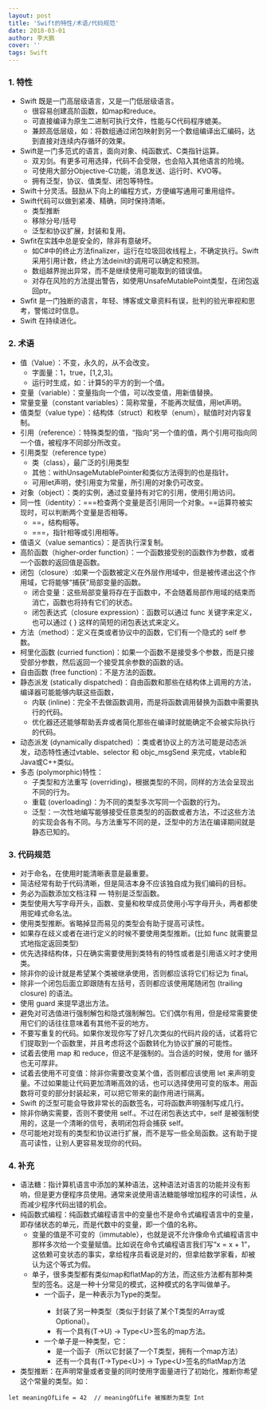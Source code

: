 ```yaml
---
layout: post
title: 'Swift的特性/术语/代码规范'
date: 2018-03-01
author: 李大鹏
cover: ''
tags: Swift
---
```


### 1. 特性
* Swift 既是一门高层级语言，又是一门低层级语言。
  * 很容易创建高阶函数，如map和reduce。
  * 可直接编译为原生二进制可执行文件，性能与C代码程序媲美。
  * 兼顾高低层级，如：将数组通过闭包映射到另一个数组编译出汇编码，达到直接对连续内存循环的效果。
* Swift是一门多范式的语言，面向对象、纯函数式、C类指针运算。
  * 双刃剑。有更多可用选择，代码不会受限，也会陷入其他语言的险境。
  * 可使用大部分Objective-C功能，消息发送、运行时、KVO等。
  * 拥有泛型，协议、值类型、闭包等特性。
* Swift十分灵活。鼓励从下向上的编程方式，方便编写通用可重用组件。
* Swift代码可以做到紧凑、精确，同时保持清晰。
  * 类型推断
  * 移除分号/括号
  * 泛型和协议扩展，封装和复用。
* Swfit在实践中总是安全的，除非有意破坏。
  * 如C#中的终止方法finalizer，运行在垃圾回收线程上，不确定执行。Swift采用引用计数，终止方法deinit的调用可以确定和预测。
  * 数组越界抛出异常，而不是继续使用可能取到的错误值。
  * 对存在风险的方法提出警告，如使用UnsafeMutablePoint类型，在闭包返回ptr。
* Swfit 是一门独断的语言，年轻、博客或文章资料有误，批判的验光审视和思考，警惕过时信息。
* Swift 在持续进化。

### 2. 术语
* 值（Value）：不变，永久的，从不会改变。
  * 字面量：1，true，[1,2,3]。
  * 运行时生成，如：计算5的平方的到一个值。
* 变量（variable）：变量指向一个值，可以改变值，用新值替换。
* 常量变量（constant variables）：简称常量，不能再次赋值，用let声明。
* 值类型（value type）：结构体（struct）和枚举（enum），赋值时对内容复制。
* 引用（reference）：特殊类型的值，“指向”另一个值的值，两个引用可指向同一个值，被程序不同部分所改变。
* 引用类型（reference type）
  * 类（class），最广泛的引用类型
  * 其他：withUnsageMutablePointer和类似方法得到的也是指针。
  * 可用let声明，使引用变为常量，所引用的对象仍可改变。
* 对象（object）：类的实例，通过变量持有对它的引用，使用引用访问。
* 同一性（identity）：===检查两个变量是否引用同一个对象。==运算符被实现时，可以判断两个变量是否相等。
  * ==，结构相等。
  * ===，指针相等或引用相等。
* 值语义（value semantics）：是否执行深复制。
* 高阶函数（higher-order function）：一个函数接受别的函数作为参数，或者一个函数的返回值是函数。
* 闭包（closure）:如果一个函数被定义在外层作用域中，但是被传递出这个作用域，它将能够“捕获”局部变量的函数。
  * 闭合变量：这些局部变量将存在于函数中，不会随着局部作用域的结束而消亡，函数也将持有它们的状态。
  * 闭包表达式（closure expression）：函数可以通过 func 关键字来定义，也可以通过 { } 这样的简短的闭包表达式来定义。
* 方法（method）：定义在类或者协议中的函数，它们有一个隐式的 self 参数。
* 柯里化函数 (curried function)：如果一个函数不是接受多个参数，而是只接受部分参数，然后返回一个接受其余参数的函数的话。
* 自由函数 (free function)：不是方法的函数。
* 静态派发 (statically dispatched)：自由函数和那些在结构体上调用的方法，编译器可能能够内联这些函数，
  * 内联 (inline)：完全不去做函数调用，而是将函数调用替换为函数中需要执行的代码。
  * 优化器还还能够帮助丢弃或者简化那些在编译时就能确定不会被实际执行的代码。
* 动态派发 (dynamically dispatched) ：类或者协议上的方法可能是动态派发，动态特性通过vtable、selector 和 objc_msgSend 来完成，vtable和Java或C++类似。
* 多态 (polymorphic)特性：
  * 子类型和方法重写 (overriding)，根据类型的不同，同样的方法会呈现出不同的行为。
  * 重载 (overloading)：为不同的类型多次写同一个函数的行为。
  * 泛型：一次性地编写能够接受任意类型的的函数或者方法，不过这些方法的实现会各有不同。与方法重写不同的是，泛型中的方法在编译期间就是静态已知的。

### 3. 代码规范
* 对于命名，在使用时能清晰表意是最重要。
* 简洁经常有助于代码清晰，但是简洁本身不应该独自成为我们编码的目标。
* 务必为函数添加文档注释 — 特别是泛型函数。
* 类型使用大写字母开头，函数、变量和枚举成员使用小写字母开头，两者都使用驼峰式命名法。
* 使用类型推断。省略掉显而易见的类型会有助于提高可读性。
* 如果存在歧义或者在进行定义的时候不要使用类型推断。(比如 func 就需要显式地指定返回类型)
* 优先选择结构体，只在确实需要使用到类特有的特性或者是引用语义时才使用类。
* 除非你的设计就是希望某个类被继承使用，否则都应该将它们标记为 final。
* 除非一个闭包后面立即跟随有左括号，否则都应该使用尾随闭包 (trailing closure) 的语法。
* 使用 guard 来提早退出方法。
* 避免对可选值进行强制解包和隐式强制解包。它们偶尔有用，但是经常需要使用它们的话往往意味着有其他不妥的地方。
* 不要写重复的代码。如果你发现你写了好几次类似的代码片段的话，试着将它们提取到一个函数里，并且考虑将这个函数转化为协议扩展的可能性。
* 试着去使用 map 和 reduce，但这不是强制的。当合适的时候，使用 for 循环也无可厚非。
* 试着去使用不可变值：除非你需要改变某个值，否则都应该使用 let 来声明变量。不过如果能让代码更加清晰高效的话，也可以选择使用可变的版本。用函数将可变的部分封装起来，可以把它带来的副作用进行隔离。
* Swift 的泛型可能会导致非常长的函数签名，可将函数声明强制写成几行。
* 除非你确实需要，否则不要使用 self.。不过在闭包表达式中，self 是被强制使用的，这是一个清晰的信号，表明闭包将会捕获 self。
* 尽可能地对现有的类型和协议进行扩展，而不是写一些全局函数。这有助于提高可读性，让别人更容易发现你的代码。

### 4. 补充
* 语法糖：指计算机语言中添加的某种语法，这种语法对语言的功能并没有影响，但是更方便程序员使用。通常来说使用语法糖能够增加程序的可读性，从而减少程序代码出错的机会。
* 纯函数式编程：纯函数式编程语言中的变量也不是命令式编程语言中的变量，即存储状态的单元，而是代数中的变量，即一个值的名称。
  * 变量的值是不可变的（immutable），也就是说不允许像命令式编程语言中那样多次给一个变量赋值。比如说在命令式编程语言我们写“x = x + 1”，这依赖可变状态的事实，拿给程序员看说是对的，但拿给数学家看，却被认为这个等式为假。
  * 单子，很多类型都有类似map和flatMap的方法，而这些方法都有那种类型的签名。这是一种十分常见的模式，这种模式的名字叫做单子。
    * 一个函子，是一种表示为Type<T>的类型。
      * 封装了另一种类型（类似于封装了某个T类型的Array<T>或Optional<T>）。
      * 有一个具有(T->U) -> Type\<U>签名的map方法。
    * 一个单子是一种类型，它：
      * 是一个函子（所以它封装了一个T类型，拥有一个map方法）
      * 还有一个具有(T->Type\<U>) -> Type\<U>签名的flatMap方法
* 类型推断：在声明常量或者变量的同时使用字面量进行了初始化，推断你希望这个常量的类型。如：
```
let meaningOfLife = 42  // meaningOfLife 被推断为类型 Int
```
